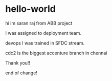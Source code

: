 # hello-world
hi im saran raj from ABB project

I was assigned to deployment team.

devops
I was trained in SFDC stream.

cdc2 is the biggest accenture branch in chennai

Thank you!!




end of change!
